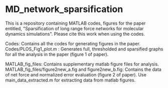 # MD_network_sparsification

This is a repository containing MATLAB codes, figures for the paper entitled, "Sparsification of long range force networks for molecular
dynamics simulations". Please cite this work when using the codes. 

Codes: Contains all the codes for generating figures in the paper. Codes/PLOS_Fig1_plot.m : Generates full, thresholded and sparsified graphs for all the analysis in the paper (figure 1 of paper).

MATLAB_fig_files: Contains supplementary matlab figure files for analysis. MATLAB_fig_files/figure2new_a.fig and figure2new_b.fig: Contains the data of net force and normalized error evaluation (figure 2 of paper). Use main_data_extracted.m for extracting data from matlab figures. 

